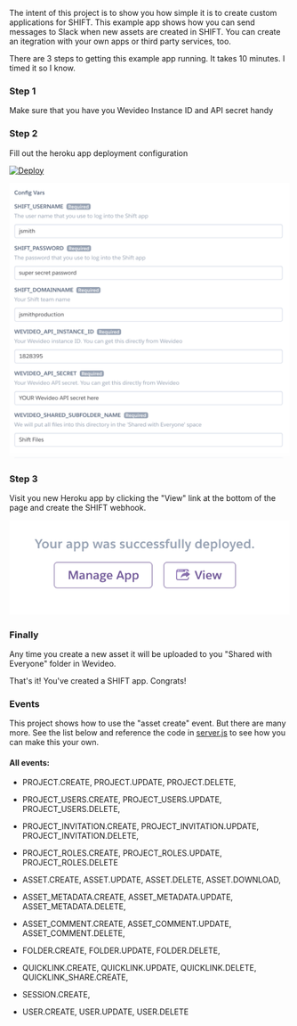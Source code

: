 
The intent of this project is to show you how simple it is to create custom applications for SHIFT. This example app shows how you can send messages to Slack when new assets are created in SHIFT. You can create an itegration with your own apps or third party services, too. 

There are 3 steps to getting this example app running. It takes 10 minutes. I timed it so I know.

### Step 1

Make sure that you have you Wevideo Instance ID and API secret handy


### Step 2
Fill out the heroku app deployment configuration

[![Deploy](https://www.herokucdn.com/deploy/button.svg)](https://heroku.com/deploy?template=https://github.com/shiftio/shift-wevideo-integration)

![Heroku configuration](public/img/heroku-config.png)

### Step 3

Visit you new Heroku app by clicking the "View" link at the bottom of the page and create the SHIFT webhook.

![Heroku view button](public/img/heroku-view.png)

### Finally
Any time you create a new asset it will be uploaded to you "Shared with Everyone" folder in Wevideo.

That's it! You've created a SHIFT app. Congrats!

### Events
This project shows how to use the "asset create" event. But there are many more. See the list below and reference the code in [server.js](server.js) to see how you can make this your own.

#### All events:
* PROJECT.CREATE, PROJECT.UPDATE, PROJECT.DELETE,
 * PROJECT_USERS.CREATE, PROJECT_USERS.UPDATE, PROJECT_USERS.DELETE, 
 * PROJECT_INVITATION.CREATE, PROJECT_INVITATION.UPDATE, PROJECT_INVITATION.DELETE,
 * PROJECT_ROLES.CREATE, PROJECT_ROLES.UPDATE, PROJECT_ROLES.DELETE
 
 * ASSET.CREATE, ASSET.UPDATE, ASSET.DELETE, ASSET.DOWNLOAD,
 * ASSET_METADATA.CREATE, ASSET_METADATA.UPDATE, ASSET_METADATA.DELETE,
 * ASSET_COMMENT.CREATE, ASSET_COMMENT.UPDATE, ASSET_COMMENT.DELETE,
 
 * FOLDER.CREATE, FOLDER.UPDATE, FOLDER.DELETE,
 
 * QUICKLINK.CREATE, QUICKLINK.UPDATE, QUICKLINK.DELETE, QUICKLINK_SHARE.CREATE,
 
 * SESSION.CREATE,
 
 * USER.CREATE, USER.UPDATE, USER.DELETE
 
 